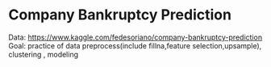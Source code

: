 # Company Bankruptcy Prediction
Data: https://www.kaggle.com/fedesoriano/company-bankruptcy-prediction  
Goal: practice of data preprocess(include fillna,feature selection,upsample), clustering , modeling
